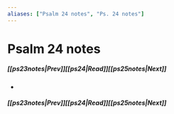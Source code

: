 ```yaml
---
aliases: ["Psalm 24 notes", "Ps. 24 notes"]
---
```

# Psalm 24 notes
##### <span class=arrow-left></span>[[ps23notes|Prev]]<span class=navigation-separator></span>[[ps24|Read]]<span class=navigation-separator></span>[[ps25notes|Next]]<span class=arrow-right></span>
- 
##### <span class=arrow-left></span>[[ps23notes|Prev]]<span class=navigation-separator></span>[[ps24|Read]]<span class=navigation-separator></span>[[ps25notes|Next]]<span class=arrow-right></span>